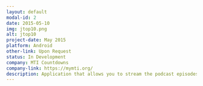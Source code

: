 ```yaml
---
layout: default
modal-id: 2
date: 2015-05-10
img: jtop10.png
alt: jtop10
project-date: May 2015
platform: Android
other-link: Upon Request
status: In Development
company: MTI Countdowns
company-link: https://mymti.org/
description: Application that allows you to stream the podcast episodes of JTop 10 (a music discovery podcast that focuses on the mainstream music of Japan), listen to song reviews, and learn information about the podcast in general (staff, company, FAQ).
---
```

